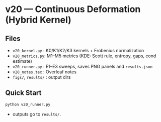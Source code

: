 
# v20 — Continuous Deformation (Hybrid Kernel)

## Files
- `v20_kernel.py` : K0/K1/K2/K3 kernels + Frobenius normalization
- `v20_metrics.py`: M1–M5 metrics (KDE: Scott rule, entropy, gaps, cond estimate)
- `v20_runner.py` : E1–E3 sweeps, saves PNG panels and `results.json`
- `v20_notes.tex` : Overleaf notes
- `figs/`, `results/` : output dirs

## Quick Start
```bash
python v20_runner.py
```
- outputs go to `results/`.
